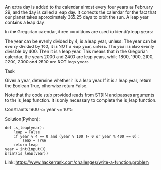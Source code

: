 An extra day is added to the calendar almost every four years as February 29, and the day is called a leap day. It corrects the calendar for the fact that our planet takes approximately 365.25 days to orbit the sun. A leap year contains a leap day.

In the Gregorian calendar, three conditions are used to identify leap years:

The year can be evenly divided by 4, is a leap year, unless:
The year can be evenly divided by 100, it is NOT a leap year, unless:
The year is also evenly divisible by 400. Then it is a leap year.
This means that in the Gregorian calendar, the years 2000 and 2400 are leap years, while 1800, 1900, 2100, 2200, 2300 and 2500 are NOT leap years.

Task

Given a year, determine whether it is a leap year. If it is a leap year, return the Boolean True, otherwise return False.

Note that the code stub provided reads from STDIN and passes arguments to the is_leap function. It is only necessary to complete the is_leap function.

Constraints
1900 <= year <= 10^5

Solution(Python):
```
def is_leap(year):
    leap = False
    if year % 4 == 0 and (year % 100 != 0 or year % 400 == 0):
        leap = True
    return leap
year = int(input())
print(is_leap(year))
```
Link: https://www.hackerrank.com/challenges/write-a-function/problem
